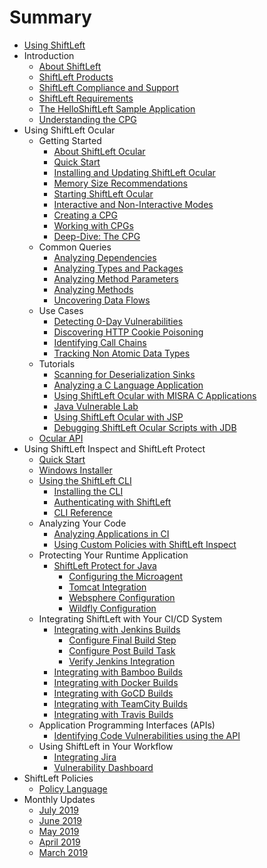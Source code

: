 # Summary

* [Using ShiftLeft](README.md)
* Introduction
  * [About ShiftLeft](introduction/about.md)
  * [ShiftLeft Products](introduction/products.md)
  * [ShiftLeft Compliance and Support](introduction/support.md)
  * [ShiftLeft Requirements](introduction/requirements.md)
  * [The HelloShiftLeft Sample Application](introduction/helloshiftleft.md)
  * [Understanding the CPG](introduction/understanding-cpg.md)
* Using ShiftLeft Ocular
  * Getting Started
    * [About ShiftLeft Ocular](using-ocular/getting-started/about-shiftleft-ocular.md)
    * [Quick Start](using-ocular/getting-started/ocular-quick-start.md)
    * [Installing and Updating ShiftLeft Ocular](using-ocular/getting-started/installation.md)
    * [Memory Size Recommendations](using-ocular/getting-started/ocular-memory-size.md)
    * [Starting ShiftLeft Ocular](using-ocular/getting-started/starting.md)
    * [Interactive and Non-Interactive Modes](using-ocular/getting-started/modes.md)
    * [Creating a CPG](using-ocular/getting-started/create-cpg.md)
    * [Working with CPGs](using-ocular/getting-started/working-with-cpg.md)
    * [Deep-Dive: The CPG](using-ocular/getting-started/cpg-deep-dive.md)
  * Common Queries
    * [Analyzing Dependencies](using-ocular/common-queries/dependency-analysis.md)
    * [Analyzing Types and Packages](using-ocular/common-queries/types-packages-analysis.md)
    * [Analyzing Method Parameters](using-ocular/common-queries/parameters-analyze.md)
    * [Analyzing Methods](using-ocular/common-queries/methods-analyze.md)
    * [Uncovering Data Flows](using-ocular/common-queries/data-flows.md)
  * Use Cases
    * [Detecting 0-Day Vulnerabilities](using-ocular/use-cases/detect-0-day.md)
    * [Discovering HTTP Cookie Poisoning](using-ocular/use-cases/http-cookie-poisoning.md)
    * [Identifying Call Chains](using-ocular/use-cases/call-chains.md)
    * [Tracking Non Atomic Data Types](using-ocular/use-cases/tracking-non-atomic.md)
  * Tutorials
    * [Scanning for Deserialization Sinks](using-ocular/tutorials/deserialization.md)
    * [Analyzing a C Language Application](using-ocular/tutorials/c-language.md)
    * [Using ShiftLeft Ocular with MISRA C Applications](using-ocular/tutorials/misra-c.md)
    * [Java Vulnerable Lab](using-ocular/tutorials/java-vuln.md)
    * [Using ShiftLeft Ocular with JSP](using-ocular/tutorials/jsp.md)
    * [Debugging ShiftLeft Ocular Scripts with JDB](using-ocular/tutorials/debug-with-jdb.md)
  * [Ocular API](https://ocular.shiftleft.io/api/)
* Using ShiftLeft Inspect and ShiftLeft Protect
  * [Quick Start](using-inspect-protect/inspect-protect-quick-start.md)
  * [Windows Installer](using-inspect-protect/windows-installer.md)
  * [Using the ShiftLeft CLI](using-inspect-protect/using-cli/using-cli.md)
    * [Installing the CLI](using-inspect-protect/using-cli/install-cli.md)
    * [Authenticating with ShiftLeft](using-inspect-protect/using-cli/authenticating.md)
    * [CLI Reference](using-inspect-protect/using-cli/cli-reference.md)
  * Analyzing Your Code
    * [Analyzing Applications in CI](using-inspect-protect/inspect/analyzing-applications-in-ci.md)
    * [Using Custom Policies with ShiftLeft Inspect](using-inspect-protect/inspect/custom-policies.md)
  *  Protecting Your Runtime Application
     * [ShiftLeft Protect for Java](using-inspect-protect/protect-java/jvm-based-environments.md)
       * [Configuring the Microagent](using-inspect-protect/protect-java/configuring-the-microagent.md)
       * [Tomcat Integration](using-inspect-protect/protect-java/tomcat-integration.md)
       * [Websphere Configuration](using-inspect-protect/protect-java/websphere-configuration.md)
       * [Wildfly Configuration](using-inspect-protect/protect-java/wildfly-configuration.md)
  * Integrating ShiftLeft with Your CI/CD System
    * [Integrating with Jenkins Builds](using-inspect-protect/integrating-with-shiftleft/integrating-jenkins-builds/integrating-jenkins-builds.md)
      * [Configure Final Build Step](using-inspect-protect/integrating-with-shiftleft/integrating-jenkins-builds/configure-final-build-step.md)
      * [Configure Post Build Task](using-inspect-protect/integrating-with-shiftleft/integrating-jenkins-builds/configure-post-build-task.md)
      * [Verify Jenkins Integration](using-inspect-protect/integrating-with-shiftleft/integrating-jenkins-builds/verify-jenkins-integration.md)
    * [Integrating with Bamboo Builds](using-inspect-protect/integrating-with-shiftleft/integrating-bamboo-builds.md)
    * [Integrating with Docker Builds](using-inspect-protect/integrating-with-shiftleft/integrating-docker-builds.md)
    * [Integrating with GoCD Builds](using-inspect-protect/integrating-with-shiftleft/integrating-gocd-builds.md)
    * [Integrating with TeamCity Builds](using-inspect-protect/integrating-with-shiftleft/integrating-teamcity-builds.md)
    * [Integrating with Travis Builds](using-inspect-protect/integrating-with-shiftleft/integrating-travis-builds.md)
  * Application Programming Interfaces (APIs)
    * [Identifying Code Vulnerabilities using the API](using-inspect-protect/api/vulnerabilities_api.md)
  * Using ShiftLeft in Your Workflow
    * [Integrating Jira](using-inspect-protect/using-workflow/jira-integration.md)
    * [Vulnerability Dashboard](using-inspect-protect/using-workflow/vulnerability-dashboard.md)
* ShiftLeft Policies
  * [Policy Language](policies/spl.md)
* Monthly Updates
  * [July 2019](release-notes/july-2019.md)
  * [June 2019](release-notes/june-2019.md)
  * [May 2019](release-notes/may-2019.md)
  * [April 2019](release-notes/april-2019.md)
  * [March 2019](release-notes/march-2019.md)
